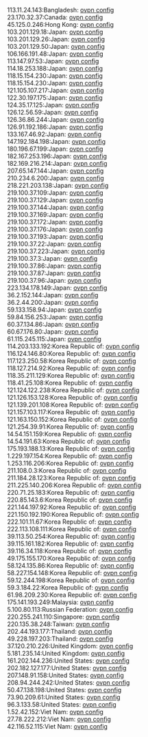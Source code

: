 113.11.24.143:Bangladesh: [ovpn config](vpn/113_11_24_143.ovpn)  
23.170.32.37:Canada: [ovpn config](vpn/23_170_32_37.ovpn)  
45.125.0.246:Hong Kong: [ovpn config](vpn/45_125_0_246.ovpn)  
103.201.129.18:Japan: [ovpn config](vpn/103_201_129_18.ovpn)  
103.201.129.26:Japan: [ovpn config](vpn/103_201_129_26.ovpn)  
103.201.129.50:Japan: [ovpn config](vpn/103_201_129_50.ovpn)  
106.166.191.48:Japan: [ovpn config](vpn/106_166_191_48.ovpn)  
113.147.97.53:Japan: [ovpn config](vpn/113_147_97_53.ovpn)  
114.18.253.188:Japan: [ovpn config](vpn/114_18_253_188.ovpn)  
118.15.154.230:Japan: [ovpn config](vpn/118_15_154_230.ovpn)  
118.15.154.230:Japan: [ovpn config](vpn/118_15_154_230.ovpn)  
121.105.107.217:Japan: [ovpn config](vpn/121_105_107_217.ovpn)  
122.30.197.175:Japan: [ovpn config](vpn/122_30_197_175.ovpn)  
124.35.17.125:Japan: [ovpn config](vpn/124_35_17_125.ovpn)  
126.12.56.59:Japan: [ovpn config](vpn/126_12_56_59.ovpn)  
126.36.86.244:Japan: [ovpn config](vpn/126_36_86_244.ovpn)  
126.91.192.186:Japan: [ovpn config](vpn/126_91_192_186.ovpn)  
133.167.46.92:Japan: [ovpn config](vpn/133_167_46_92.ovpn)  
147.192.184.198:Japan: [ovpn config](vpn/147_192_184_198.ovpn)  
180.196.67.199:Japan: [ovpn config](vpn/180_196_67_199.ovpn)  
182.167.253.196:Japan: [ovpn config](vpn/182_167_253_196.ovpn)  
182.169.216.214:Japan: [ovpn config](vpn/182_169_216_214.ovpn)  
207.65.147.144:Japan: [ovpn config](vpn/207_65_147_144.ovpn)  
210.234.6.200:Japan: [ovpn config](vpn/210_234_6_200.ovpn)  
218.221.203.138:Japan: [ovpn config](vpn/218_221_203_138.ovpn)  
219.100.37.109:Japan: [ovpn config](vpn/219_100_37_109.ovpn)  
219.100.37.129:Japan: [ovpn config](vpn/219_100_37_129.ovpn)  
219.100.37.144:Japan: [ovpn config](vpn/219_100_37_144.ovpn)  
219.100.37.169:Japan: [ovpn config](vpn/219_100_37_169.ovpn)  
219.100.37.172:Japan: [ovpn config](vpn/219_100_37_172.ovpn)  
219.100.37.176:Japan: [ovpn config](vpn/219_100_37_176.ovpn)  
219.100.37.193:Japan: [ovpn config](vpn/219_100_37_193.ovpn)  
219.100.37.22:Japan: [ovpn config](vpn/219_100_37_22.ovpn)  
219.100.37.223:Japan: [ovpn config](vpn/219_100_37_223.ovpn)  
219.100.37.3:Japan: [ovpn config](vpn/219_100_37_3.ovpn)  
219.100.37.86:Japan: [ovpn config](vpn/219_100_37_86.ovpn)  
219.100.37.87:Japan: [ovpn config](vpn/219_100_37_87.ovpn)  
219.100.37.96:Japan: [ovpn config](vpn/219_100_37_96.ovpn)  
223.134.178.149:Japan: [ovpn config](vpn/223_134_178_149.ovpn)  
36.2.152.144:Japan: [ovpn config](vpn/36_2_152_144.ovpn)  
36.2.44.200:Japan: [ovpn config](vpn/36_2_44_200.ovpn)  
59.133.158.94:Japan: [ovpn config](vpn/59_133_158_94.ovpn)  
59.84.156.253:Japan: [ovpn config](vpn/59_84_156_253.ovpn)  
60.37.134.86:Japan: [ovpn config](vpn/60_37_134_86.ovpn)  
60.67.176.80:Japan: [ovpn config](vpn/60_67_176_80.ovpn)  
61.115.245.115:Japan: [ovpn config](vpn/61_115_245_115.ovpn)  
114.203.133.192:Korea Republic of: [ovpn config](vpn/114_203_133_192.ovpn)  
116.124.146.80:Korea Republic of: [ovpn config](vpn/116_124_146_80.ovpn)  
117.123.250.58:Korea Republic of: [ovpn config](vpn/117_123_250_58.ovpn)  
118.127.214.92:Korea Republic of: [ovpn config](vpn/118_127_214_92.ovpn)  
118.35.211.129:Korea Republic of: [ovpn config](vpn/118_35_211_129.ovpn)  
118.41.25.108:Korea Republic of: [ovpn config](vpn/118_41_25_108.ovpn)  
121.124.122.238:Korea Republic of: [ovpn config](vpn/121_124_122_238.ovpn)  
121.126.153.128:Korea Republic of: [ovpn config](vpn/121_126_153_128.ovpn)  
121.139.201.108:Korea Republic of: [ovpn config](vpn/121_139_201_108.ovpn)  
121.157.103.117:Korea Republic of: [ovpn config](vpn/121_157_103_117.ovpn)  
121.163.150.152:Korea Republic of: [ovpn config](vpn/121_163_150_152.ovpn)  
121.254.39.91:Korea Republic of: [ovpn config](vpn/121_254_39_91.ovpn)  
14.54.151.159:Korea Republic of: [ovpn config](vpn/14_54_151_159.ovpn)  
14.54.191.63:Korea Republic of: [ovpn config](vpn/14_54_191_63.ovpn)  
175.193.188.13:Korea Republic of: [ovpn config](vpn/175_193_188_13.ovpn)  
1.229.197.154:Korea Republic of: [ovpn config](vpn/1_229_197_154.ovpn)  
1.253.116.206:Korea Republic of: [ovpn config](vpn/1_253_116_206.ovpn)  
211.108.0.3:Korea Republic of: [ovpn config](vpn/211_108_0_3.ovpn)  
211.184.28.123:Korea Republic of: [ovpn config](vpn/211_184_28_123.ovpn)  
211.225.140.206:Korea Republic of: [ovpn config](vpn/211_225_140_206.ovpn)  
220.71.25.183:Korea Republic of: [ovpn config](vpn/220_71_25_183.ovpn)  
220.85.143.6:Korea Republic of: [ovpn config](vpn/220_85_143_6.ovpn)  
221.144.197.92:Korea Republic of: [ovpn config](vpn/221_144_197_92.ovpn)  
221.150.192.190:Korea Republic of: [ovpn config](vpn/221_150_192_190.ovpn)  
222.101.11.67:Korea Republic of: [ovpn config](vpn/222_101_11_67.ovpn)  
222.113.108.111:Korea Republic of: [ovpn config](vpn/222_113_108_111.ovpn)  
39.113.50.254:Korea Republic of: [ovpn config](vpn/39_113_50_254.ovpn)  
39.115.161.182:Korea Republic of: [ovpn config](vpn/39_115_161_182.ovpn)  
39.116.34.118:Korea Republic of: [ovpn config](vpn/39_116_34_118.ovpn)  
49.175.155.170:Korea Republic of: [ovpn config](vpn/49_175_155_170.ovpn)  
58.124.135.86:Korea Republic of: [ovpn config](vpn/58_124_135_86.ovpn)  
58.227.154.148:Korea Republic of: [ovpn config](vpn/58_227_154_148.ovpn)  
59.12.244.198:Korea Republic of: [ovpn config](vpn/59_12_244_198.ovpn)  
59.3.184.22:Korea Republic of: [ovpn config](vpn/59_3_184_22.ovpn)  
61.98.209.230:Korea Republic of: [ovpn config](vpn/61_98_209_230.ovpn)  
175.141.193.249:Malaysia: [ovpn config](vpn/175_141_193_249.ovpn)  
5.100.80.113:Russian Federation: [ovpn config](vpn/5_100_80_113.ovpn)  
220.255.241.110:Singapore: [ovpn config](vpn/220_255_241_110.ovpn)  
220.135.38.248:Taiwan: [ovpn config](vpn/220_135_38_248.ovpn)  
202.44.193.177:Thailand: [ovpn config](vpn/202_44_193_177.ovpn)  
49.228.197.203:Thailand: [ovpn config](vpn/49_228_197_203.ovpn)  
37.120.210.226:United Kingdom: [ovpn config](vpn/37_120_210_226.ovpn)  
5.181.235.14:United Kingdom: [ovpn config](vpn/5_181_235_14.ovpn)  
161.202.144.236:United States: [ovpn config](vpn/161_202_144_236.ovpn)  
202.182.127.177:United States: [ovpn config](vpn/202_182_127_177.ovpn)  
207.148.91.158:United States: [ovpn config](vpn/207_148_91_158.ovpn)  
208.94.244.242:United States: [ovpn config](vpn/208_94_244_242.ovpn)  
50.47.138.198:United States: [ovpn config](vpn/50_47_138_198.ovpn)  
73.90.209.61:United States: [ovpn config](vpn/73_90_209_61.ovpn)  
96.3.133.58:United States: [ovpn config](vpn/96_3_133_58.ovpn)  
1.52.42.152:Viet Nam: [ovpn config](vpn/1_52_42_152.ovpn)  
27.78.222.212:Viet Nam: [ovpn config](vpn/27_78_222_212.ovpn)  
42.116.52.115:Viet Nam: [ovpn config](vpn/42_116_52_115.ovpn)  
